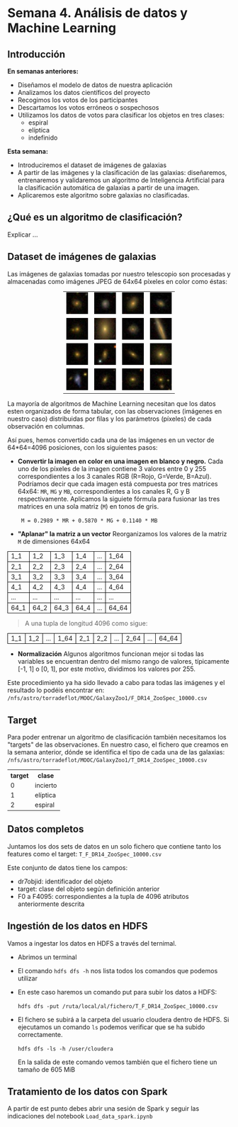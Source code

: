 # Semana 4. Análisis de datos y Machine Learning

## Introducción

**En semanas anteriores:**

* Diseñamos el modelo de datos de nuestra aplicación
* Analizamos los datos científicos del proyecto
* Recogimos los votos de los participantes
* Descartamos los votos erróneos o sospechosos
* Utilizamos los datos de votos para clasificar los objetos en tres clases:
    * espiral
    * elíptica
    * indefinido
    
**Esta semana:**

* Introduciremos el dataset de imágenes de galaxias
* A partir de las imágenes y la clasificación de las galaxias: 
diseñaremos, entrenaremos y validaremos un algoritmo
de Inteligencia Artificial para la clasificación automática de galaxias a partir de una imagen.
* Aplicaremos este algoritmo sobre galaxias no clasificadas.


## ¿Qué es un algoritmo de clasificación?

Explicar ...

## Dataset de imágenes de galaxias

Las imágenes de galaxias tomadas por nuestro telescopio son procesadas y almacenadas como 
imágenes JPEG de 64x64 píxeles en color como éstas:

<table style="width:50%; margin-left:auto; margin-right:auto;" >
<tr>
<td align="center"><img src="../../_static/images/587726032770498738.jpg"/></td>
<td align="center"><img src="../../_static/images/587733397567176814.jpg"/></td>
<td align="center"><img src="../../_static/images/588018252689178934.jpg"/></td>
<td align="center"><img src="../../_static/images/587727179520409692.jpg"/></td>
</tr>
<tr>
<td align="center"><img src="../../_static/images/587733412053844080.jpg"/></td>
<td align="center"><img src="../../_static/images/588297864176599167.jpg"/></td>
<td align="center"><img src="../../_static/images/587731513691930797.jpg"/></td>
<td align="center"><img src="../../_static/images/587733604804067664.jpg"/></td>
</tr>
<tr>
<td align="center"><img src="../../_static/images/588848899381788857.jpg"/></td>
<td align="center"><img src="../../_static/images/587731872851820676.jpg"/></td>
<td align="center"><img src="../../_static/images/587735743156191523.jpg"/></td>
<td align="center"><img src="../../_static/images/588848899905028344.jpg"/></td>
</tr>
<tr>
<td align="center"><img src="../../_static/images/587732051093815414.jpg"/></td>
<td align="center"><img src="../../_static/images/587739406262337752.jpg"/></td>
<td align="center"><img src="../../_static/images/587732053234876853.jpg"/></td>
<td align="center"><img src="../../_static/images/587742774567043199.jpg"/></td>
</tr>
</table>

La mayoría de algoritmos de Machine Learning necesitan que los datos esten 
organizados de forma tabular, con las observaciones (imágenes en nuestro caso) distribuidas por filas
y los parámetros (píxeles) de cada observación en columnas.

Así pues, hemos convertido cada una de las imágenes en un vector de 64*64=4096 posiciones,
con los siguientes pasos:

* **Convertir la imagen en color en una imagen en blanco y negro.** Cada uno de los píxeles de la 
imagen contiene 3 valores entre 0 y 255 correspondientes a los 3 canales RGB (R=Rojo, G=Verde, 
B=Azul). Podríamos decir que cada imagen está compuesta por tres matrices 64x64: `MR`, `MG` y `MB`,
correspondientes a los canales R, G y B respectivamente. Aplicamos la siguiete fórmula para
fusionar las tres matrices en una sola matriz (`M`) en tonos de gris.

  ``` M = 0.2989 * MR + 0.5870 * MG + 0.1140 * MB```

* **"Aplanar" la matriz a un vector** Reorganizamos los valores de la matriz `M` de dimensiones 64x64

<table style="border-collapse: collapse; margin-left:auto; margin-right:auto;">
<tr><td style="border: 1px solid black;">1_1</td><td style="border: 1px solid black;">1_2</td><td style="border: 1px solid black;">1_3</td><td style="border: 1px solid black;">1_4</td><td style="border: 1px solid black;">...</td><td style="border: 1px solid black;">1_64</td></tr>
<tr><td style="border: 1px solid black;">2_1</td><td style="border: 1px solid black;">2_2</td><td style="border: 1px solid black;">2_3</td><td style="border: 1px solid black;">2_4</td><td style="border: 1px solid black;">...</td><td style="border: 1px solid black;">2_64</td></tr>
<tr><td style="border: 1px solid black;">3_1</td><td style="border: 1px solid black;">3_2</td><td style="border: 1px solid black;">3_3</td><td style="border: 1px solid black;">3_4</td><td style="border: 1px solid black;">...</td><td style="border: 1px solid black;">3_64</td></tr>
<tr><td style="border: 1px solid black;">4_1</td><td style="border: 1px solid black;">4_2</td><td style="border: 1px solid black;">4_3</td><td style="border: 1px solid black;">4_4</td><td style="border: 1px solid black;">...</td><td style="border: 1px solid black;">4_64</td></tr>
<tr><td style="border: 1px solid black;">...</td><td style="border: 1px solid black;">...</td><td style="border: 1px solid black;">...</td><td style="border: 1px solid black;">...</td><td style="border: 1px solid black;">...</td><td style="border: 1px solid black;">...</td></tr>
<tr><td style="border: 1px solid black;">64_1</td><td style="border: 1px solid black;">64_2</td><td style="border: 1px solid black;">64_3</td><td style="border: 1px solid black;">64_4</td><td style="border: 1px solid black;">...</td><td style="border: 1px solid black;">64_64</td></tr>
</table>

> A una tupla de longitud 4096 como sigue:

<table style="border-collapse: collapse; margin-left:auto; margin-right:auto;">
<tr>
<td style="border: 1px solid black;">1_1</td>
<td style="border: 1px solid black;">1_2</td><td style="border: 1px solid black;">...</td><td style="border: 1px solid black;">1_64</td><td style="border: 1px solid black;">2_1</td><td style="border: 1px solid black;">2_2</td><td style="border: 1px solid black;">...</td><td style="border: 1px solid black;">2_64</td><td style="border: 1px solid black;">...</td>
<td style="border: 1px solid black;">64_64</td>
</tr>
</table>

* **Normalización** Algunos algoritmos funcionan mejor si todas las variables se encuentran dentro del mismo
rango de valores, típicamente [-1, 1] o [0, 1], por este motivo, dividimos los valores por 255.

Este procedimiento ya ha sido llevado a cabo para todas las imágenes y el resultado 
lo podéis encontrar en: `/nfs/astro/torradeflot/MOOC/GalaxyZoo1/F_DR14_ZooSpec_10000.csv`


## Target

Para poder entrenar un algoritmo de clasificación también necesitamos los "targets" de las observaciones.
En nuestro caso, el fichero que creamos en la semana anterior, dónde se identifica el tipo de cada una
de las galaxias: `/nfs/astro/torradeflot/MOOC/GalaxyZoo1/T_DR14_ZooSpec_10000.csv`

<table style="margin-left:auto; margin-right:auto;">
<tr><th>target</th><th>clase</th></tr>
<tr><td>0</td><td>incierto</td></tr>
<tr><td>1</td><td>elíptica</td></tr>
<tr><td>2</td><td>espiral</td></tr>
</table>

## Datos completos

Juntamos los dos sets de datos en un solo fichero que contiene tanto los features como el target: `T_F_DR14_ZooSpec_10000.csv`

Este conjunto de datos tiene los campos:

* dr7objid: identificador del objeto
* target: clase del objeto según definición anterior
* F0 a F4095: correspondientes a la tupla de 4096 atributos anteriormente descrita


## Ingestión de los datos en HDFS

Vamos a ingestar los datos en HDFS a través del ternimal.

* Abrimos un terminal

* El comando `hdfs dfs -h` nos lista todos los comandos que podemos utilizar

* En este caso haremos un comando put para subir los datos a HDFS:

	```hdfs dfs -put /ruta/local/al/fichero/T_F_DR14_ZooSpec_10000.csv```

* El fichero se subirá a la carpeta del usuario cloudera dentro de HDFS. Si ejecutamos un comando `ls` podemos verificar que se ha subido correctamente. 

	```hdfs dfs -ls -h /user/cloudera```

	En la salida de este comando vemos también que el fichero tiene un tamaño de 605 MiB

## Tratamiento de los datos con Spark

A partir de est punto debes abrir una sesión de Spark y seguir las indicaciones del notebook `Load_data_spark.ipynb`


